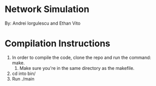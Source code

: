 # Network Simulation

By: Andrei Iorgulescu and Ethan Vito

# Compilation Instructions

1. In order to compile the code, clone the repo and run the command: make.
   1. Make sure you're in the same directory as the makefile.
2. cd into bin/
3. Run ./main
